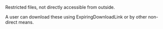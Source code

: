 Restricted files, not directly accessible from outside.

A user can download these using ExpiringDownloadLink or by other non-direct means.
